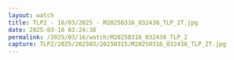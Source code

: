 ```yaml
---
layout: watch
title: TLP2 - 16/03/2025 - M20250316_032438_TLP_2T.jpg
date: 2025-03-16 03:24:38
permalink: /2025/03/16/watch/M20250316_032438_TLP_2
capture: TLP2/2025/202503/20250315/M20250316_032438_TLP_2T.jpg
---
```

